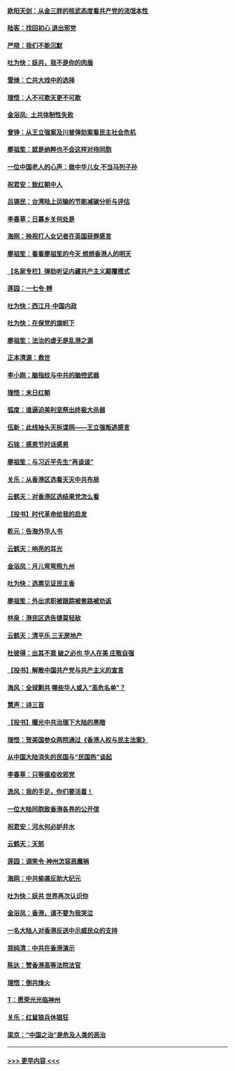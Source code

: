 #### [欧阳天剑：从金三胖的核武态度看共产党的流氓本性](../pages/nsc993/n11702238.md?t=12060944) 
#### [陆客：找回初心 退出邪党](../pages/nsc993/n11702213.md?t=12060944) 
#### [严晓：我们不能沉默](../pages/nsc993/n11702110.md?t=12060944) 
#### [吐为快：妖共，我不是你的肉盾](../pages/nsc993/n11701366.md?t=12060944) 
#### [雪绮：亡共大戏中的选择](../pages/nsc993/n11699922.md?t=12060944) 
#### [理悟：人不可欺天更不可欺](../pages/nsc993/n11699657.md?t=12060944) 
#### [金浴凤:  土共体制性失败](../pages/nsc993/n11699361.md?t=12060944) 
#### [曾铮：从王立强案及川普弹劾案看民主社会危机](../pages/nsc993/n11699318.md?t=12060944) 
#### [廖祖笙：就是纳粹也不会这样对待同胞](../pages/nsc993/n11697658.md?t=12060944) 
#### [一位中国老人的心声：做中华儿女 不当马列子孙](../pages/nsc993/n11697525.md?t=12060944) 
#### [祝君安：致红朝中人](../pages/nsc993/n11697518.md?t=12060944) 
#### [吕锡民：台湾陆上运输的节能减碳分析与评估](../pages/nsc993/n11694983.md?t=12060944) 
#### [李春草：日暮乡关何处是](../pages/nsc993/n11694805.md?t=12060944) 
#### [海网：殃视打人女记者在英国获罪感言](../pages/nsc993/n11693832.md?t=12060944) 
#### [廖祖笙：看看廖祖笙的今天 想想香港人的明天](../pages/nsc993/n11693707.md?t=12060944) 
#### [【名家专栏】弹劾听证内藏共产主义颠覆模式](../pages/nsc993/n11693563.md?t=12060944) 
#### [莲园：一七令‧辨](../pages/nsc993/n11692558.md?t=12060944) 
#### [吐为快：西江月·中国内政](../pages/nsc993/n11692071.md?t=12060944) 
#### [吐为快：在保党的旗帜下](../pages/nsc993/n11691188.md?t=12060944) 
#### [廖祖笙：法治的虚无是乱港之源](../pages/nsc993/n11690605.md?t=12060944) 
#### [正本清源：救世](../pages/nsc993/n11689134.md?t=12060944) 
#### [李小刚：脑指纹与中共的脑控武器](../pages/nsc993/n11688900.md?t=12060944) 
#### [理悟：末日红朝](../pages/nsc993/n11688829.md?t=12060944) 
#### [弧度：谁逼迫美利坚祭出终极大杀器](../pages/nsc993/n11688735.md?t=12060944) 
#### [伍新：此线抽头天拆谍网——王立强叛逃感言](../pages/nsc993/n11687981.md?t=12060944) 
#### [石铭：感恩节时话感恩](../pages/nsc993/n11687568.md?t=12060944) 
#### [廖祖笙：与习近平先生“再谈谈”](../pages/nsc993/n11687005.md?t=12060944) 
#### [关乐：从香港区选看天灭中共布局](../pages/nsc993/n11686647.md?t=12060944) 
#### [云鹤天：对香港区选结果党怎么看](../pages/nsc993/n11686216.md?t=12060944) 
#### [【投书】时代革命给我的启发](../pages/nsc993/n11684287.md?t=12060944) 
#### [乾元：告海外华人书](../pages/nsc993/n11684044.md?t=12060944) 
#### [云鹤天：响亮的耳光](../pages/nsc993/n11684254.md?t=12060944) 
#### [金浴凤：月儿弯弯照九州](../pages/nsc993/n11684231.md?t=12060944) 
#### [吐为快：选票见证民主香](../pages/nsc993/n11684206.md?t=12060944) 
#### [廖祖笙：外出求职被跟踪被套路被劝返](../pages/nsc993/n11683874.md?t=12060944) 
#### [林泉：港民区选告捷莫轻敌](../pages/nsc993/n11683930.md?t=12060944) 
#### [云鹤天：清平乐 三无房地产](../pages/nsc993/n11681521.md?t=12060944) 
#### [杜彼得：出其不意 破之必也 华人在美 庄敬自强](../pages/nsc993/n11679554.md?t=12060944) 
#### [【投书】解散中国共产党与共产主义的宣言](../pages/nsc993/n11679177.md?t=12060944) 
#### [海风：全球剿共 哪些华人或入“高危名单”？](../pages/nsc993/n11678617.md?t=12060944) 
#### [慧声：诗三首](../pages/nsc993/n11678848.md?t=12060944) 
#### [【投书】曝光中共治理下大陆的黑暗](../pages/nsc993/n11678674.md?t=12060944) 
#### [理悟：贺美国参众两院通过《香港人权与民主法案》](../pages/nsc993/n11678104.md?t=12060944) 
#### [从中国大陆消失的民国与“民国热”谈起](../pages/nsc993/n11678075.md?t=12060944) 
#### [李春草：只等瘟疫收邪党](../pages/nsc993/n11677308.md?t=12060944) 
#### [逸风：我的手足，你们要活着！](../pages/nsc993/n11676352.md?t=12060944) 
#### [一位大陆同胞致香港各界的公开信](../pages/nsc993/n11675761.md?t=12060944) 
#### [祝君安：河水何必妒井水](../pages/nsc993/n11675746.md?t=12060944) 
#### [云鹤天：天怒](../pages/nsc993/n11675718.md?t=12060944) 
#### [莲园：调笑令‧神州怎容恶魔祸](../pages/nsc993/n11675648.md?t=12060944) 
#### [海网：中共偷袭反助大纪元](../pages/nsc993/n11673515.md?t=12060944) 
#### [吐为快：妖共 世界再次认识你](../pages/nsc993/n11673506.md?t=12060944) 
#### [金浴凤：香港，请不要为我哭泣](../pages/nsc993/n11673248.md?t=12060944) 
#### [一名大陆人对香港反送中示威民众的支持](../pages/nsc993/n11672615.md?t=12060944) 
#### [郑纯清：中共在香港演示](../pages/nsc993/n11670539.md?t=12060944) 
#### [陈达：赞香港高等法院法官](../pages/nsc993/n11669542.md?t=12060944) 
#### [理悟：倒共烽火](../pages/nsc993/n11668844.md?t=12060944) 
#### [T：愿荣光光临神州](../pages/nsc993/n11668421.md?t=12060944) 
#### [关乐：红鼠狼兵休猖狂](../pages/nsc993/n11668378.md?t=12060944) 
#### [梁京：“中国之治”是危及人类的恶治](../pages/nsc993/n11668328.md?t=12060944) 

----
#### [ >>> 更早内容 <<< ](../indexes/nsc993-earlier.md)
